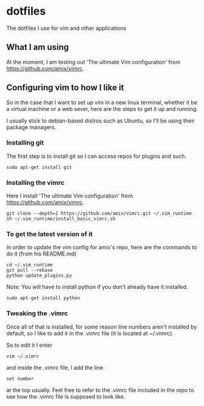# dotfiles
The dotfiles I use for vim and other applications

## What I am using
At the moment, I am testing out 'The ultimate Vim configuration' from https://github.com/amix/vimrc.

## Configuring vim to how I like it

So in the case that I want to set up vim in a new linux terminal, whether it be a virtual machine or a web sever, here are the steps to get it up and running.

I usually stick to debian-based distros such as Ubuntu, so I'll be using their package managers.

### Installing git

The first step is to install git so I can access repos for plugins and such.

```
sudo apt-get install git
```

### Installing the vimrc

Here I install 'The ultimate Vim configuration' from https://github.com/amix/vimrc.

```
git clone --depth=1 https://github.com/amix/vimrc.git ~/.vim_runtime
sh ~/.vim_runtime/install_basic_vimrc.sh
```

### To get the latest version of it

In order to update the vim config for amix's repo, here are the commands to do it (from his README.md)

```
cd ~/.vim_runtime
git pull --rebase
python update_plugins.py
```

Note: You will have to install python if you don't already have it installed.

```
sudo apt-get install python
```

### Tweaking the .vimrc

Once all of that is installed, for some reason line numbers aren't installed by default, so I like to add it in the .vimrc file (it is located at ~/.vimrc).

So to edit it I enter
```
vim ~/.vimrc
```

and inside the .vimrc file, I add the line

```
set number
```

at the top usually. Feel free to refer to the .vimrc file included in the repo to see how the .vimrc file is supposed to look like.
